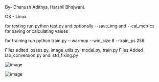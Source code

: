 
By- Dhanush Adithya, Harshil Bhojwani.

OS - Linux

for testing run python test.py and optionally --save_img and --cal_metrics for saving or calculating values

for training run python train.py --warmup --win_size 8 --train_ps 256

Files edited losses.py, image_utils.py, model.py, train.py 
Files Added lab_conversion.py and istd_fixing.py

![image](https://github.com/user-attachments/assets/3ed08e03-d29d-4a9c-a86f-06e2a02d62c5)

![image](https://github.com/user-attachments/assets/db5392d9-2b15-43d3-b76f-938228098fc0)

